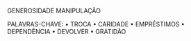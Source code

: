 GENEROSIDADE
MANIPULAÇÃO

PALAVRAS-CHAVE:
• TROCA
• CARIDADE
• EMPRÉSTIMOS
• DEPENDÊNCIA
• DEVOLVER
• GRATIDÃO